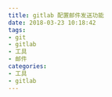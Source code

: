 ```yaml
---
title: gitlab 配置邮件发送功能
date: 2018-03-23 10:18:42
tags:
- git
- gitlab
- 工具
- 邮件
categories:
- 工具
- gitlab
---
```

